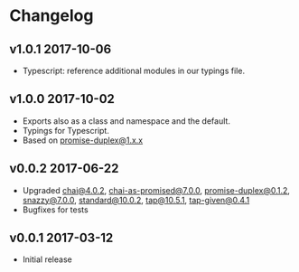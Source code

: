 # Changelog

## v1.0.1 2017-10-06

  * Typescript: reference additional modules in our typings file.

## v1.0.0 2017-10-02

  * Exports also as a class and namespace and the default.
  * Typings for Typescript.
  * Based on promise-duplex@1.x.x

## v0.0.2 2017-06-22

  * Upgraded chai@4.0.2, chai-as-promised@7.0.0, promise-duplex@0.1.2,
    snazzy@7.0.0, standard@10.0.2, tap@10.5.1, tap-given@0.4.1
  * Bugfixes for tests

## v0.0.1 2017-03-12

  * Initial release
